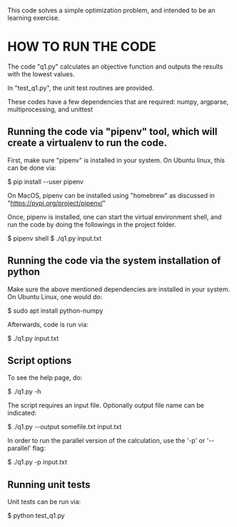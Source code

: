 This code solves a simple optimization problem, and intended to be an learning exercise.


# HOW TO RUN THE CODE

The code "q1.py" calculates an objective function and outputs the results with the lowest values.

In "test_q1.py", the unit test routines are provided.

These codes have a few dependencies that are required: numpy, argparse, multiprocessing, and unittest

##  Running the code via "pipenv" tool, which will create a virtualenv to run the code.

First, make sure "pipenv" is installed in your system. On Ubuntu linux, this can be done via:

  $ pip install --user pipenv

On MacOS, pipenv can be installed using "homebrew" as discussed in "https://pypi.org/project/pipenv/"

Once, pipenv is installed, one can start the virtual environment shell, and run the code by doing the followings in the project folder.

  $ pipenv shell
  $ ./q1.py input.txt

##  Running the code via the system installation of python

Make sure the above mentioned dependencies are installed in your system. On Ubuntu Linux, one would do:

  $ sudo apt install python-numpy

Afterwards, code is run via:

  $ ./q1.py input.txt


##  Script options

To see the help page, do:

  $ ./q1.py -h

The script requires an input file. Optionally output file name can be indicated:

  $ ./q1.py --output somefile.txt input.txt

In order to run the parallel version of the calculation, use the '-p' or '--parallel' flag:

  $ ./q1.py -p input.txt


## Running unit tests

Unit tests can be run via:

  $ python test_q1.py

